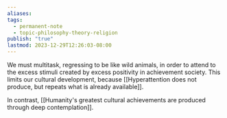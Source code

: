 ```yaml
---
aliases: 
tags:
  - permanent-note
  - topic-philosophy-theory-religion
publish: "true"
lastmod: 2023-12-29T12:26:03-08:00
---
```

We must multitask, regressing to be like wild animals, in order to attend to the excess stimuli created by excess positivity in achievement society. This limits our cultural development, because [[Hyperattention does not produce, but repeats what is already available]].

In contrast, [[Humanity's greatest cultural achievements are produced through deep contemplation]].